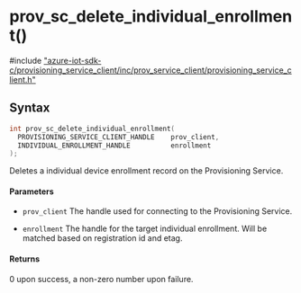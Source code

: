 # prov_sc_delete_individual_enrollment()

\#include ["azure-iot-sdk-c/provisioning_service_client/inc/prov_service_client/provisioning_service_client.h"](../iot-c-ref-provisioning-service-client-h.md)  

## Syntax

```C
int prov_sc_delete_individual_enrollment(
  PROVISIONING_SERVICE_CLIENT_HANDLE  	prov_client,
  INDIVIDUAL_ENROLLMENT_HANDLE        	enrollment
);

```

Deletes a individual device enrollment record on the Provisioning Service.

#### Parameters
* `prov_client` The handle used for connecting to the Provisioning Service. 

* `enrollment` The handle for the target individual enrollment. Will be matched based on registration id and etag.

#### Returns
0 upon success, a non-zero number upon failure.


